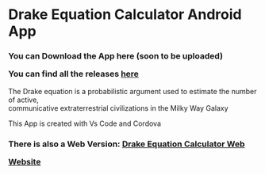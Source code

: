 # Drake Equation Calculator Android App

<h3>

You can Download the App here (soon to be uploaded)
  
You can find all the releases [here](https://github.com/NickMihal/Drake-Equation-Calculator-Android/releases)

</h3>

The Drake equation is a probabilistic argument used to estimate the number of active, <br>
communicative extraterrestrial civilizations in the Milky Way Galaxy

This App is created with Vs Code and Cordova

<h3>
  
There is also a Web Version: [Drake Equation Calculator Web](https://github.com/NickMihal/Drake-Equation-Calculator-Web) <br>

  [Website](https://nickmihal.github.io/Drake-Equation-Calculator-Web/)
  
</h3>
